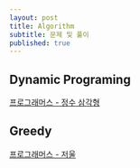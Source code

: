 ```yaml
---
layout: post
title: Algorithm
subtitle: 문제 및 풀이
published: true
---
```


## Dynamic Programing

[프로그래머스 - 정수 삼각형](https://think9.github.io/2019-09-09-programmers-43105/)

## Greedy

[프로그래머스 - 저울](https://think9.github.io/2019-09-08-programmers-42886/)
